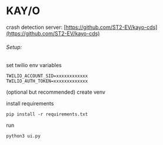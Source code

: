 # KAY/O

crash detection server: [https://github.com/ST2-EV/kayo-cds](https://github.com/ST2-EV/kayo-cds)

###### Setup:

set twilio env variables
```
TWILIO_ACCOUNT_SID=xxxxxxxxxxxx
TWILIO_AUTH_TOKEN=xxxxxxxxxxxxx
```

(optional but recommended) create venv


install requirements
```
pip install -r requirements.txt
```


run
```
python3 ui.py
```
